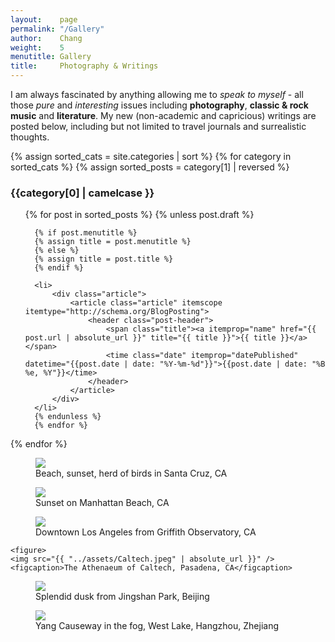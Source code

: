 ```yaml
---
layout:    page
permalink: "/Gallery"
author:    Chang
weight:    5
menutitle: Gallery
title:     Photography & Writings
---
```


I am always fascinated by anything allowing me to <i>speak to myself</i> - all those *pure* and *interesting* issues including **photography**, **classic & rock music** and **literature**. My new (non-academic and capricious) writings are posted below, including but not limited to travel journals and surrealistic thoughts.

  {% assign sorted_cats = site.categories | sort %}
  {% for category in sorted_cats %}
  {% assign sorted_posts = category[1] | reversed %}

  <h3 id="{{category[0] | uri_escape | downcase | slugify }}">{{category[0] | camelcase }}</h3>
  <ul class="category {{category[0] | uri_escape | downcase | slugify}}">
      {% for post in sorted_posts %}
      {% unless post.draft %}

      {% if post.menutitle %}
      {% assign title = post.menutitle %}
      {% else %}
      {% assign title = post.title %}
      {% endif %}
    
      <li>
          <div class="article">
              <article class="article" itemscope itemtype="http://schema.org/BlogPosting">
                  <header class="post-header">
                      <span class="title"><a itemprop="name" href="{{ post.url | absolute_url }}" title="{{ title }}">{{ title }}</a></span>
                      <time class="date" itemprop="datePublished" datetime="{{post.date | date: "%Y-%m-%d"}}">{{post.date | date: "%B %e, %Y"}}</time>
                  </header>
              </article>
          </div>
      </li>
      {% endunless %}
      {% endfor %}
  </ul>
  {% endfor %}


<div class="album">
  <figure>
    <img src="{{ "../assets/SantaCruz.jpeg" | absolute_url }}" />
    <figcaption>Beach, sunset, herd of birds in Santa Cruz, CA</figcaption>
  </figure>
  
  <figure>
    <img src="{{ "../assets/Manhattan.jpeg" | absolute_url }}" />
    <figcaption>Sunset on Manhattan Beach, CA</figcaption>
  </figure>
  
  <figure>
    <img src="{{ "../assets/GriffithObservatory.jpeg" | absolute_url }}" />
    <figcaption>Downtown Los Angeles from Griffith Observatory, CA</figcaption>
  </figure>

	<figure>
    <img src="{{ "../assets/Caltech.jpeg" | absolute_url }}" />
    <figcaption>The Athenaeum of Caltech, Pasadena, CA</figcaption>
  </figure>
  
  <figure>
    <img src="{{ "../assets/JingShan.jpeg" | absolute_url }}" />
    <figcaption>Splendid dusk from Jingshan Park, Beijing</figcaption>
  </figure>
  
  <figure>
    <img src="{{ "../assets/WestLake.jpeg" | absolute_url }}" />
    <figcaption>Yang Causeway in the fog, West Lake, Hangzhou, Zhejiang</figcaption>
  </figure>
</div>